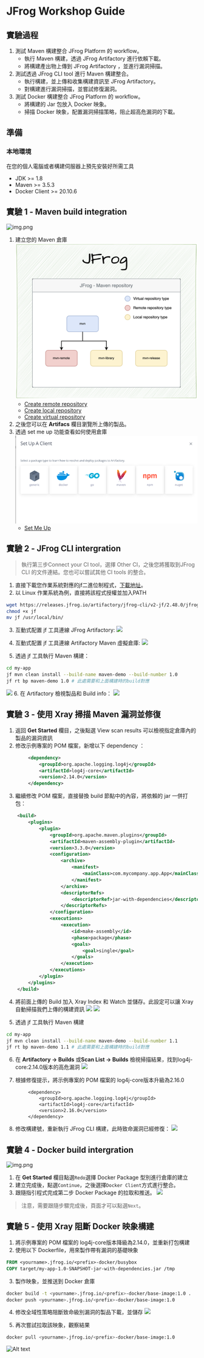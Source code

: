 
# JFrog Workshop Guide

## 實驗過程
1. 測試 Maven 構建整合 JFrog Platform 的 workflow。
   - 執行 Maven 構建，透過 JFrog Artifactory 進行依賴下載。
   - 將構建產出物上傳到 JFrog Artifactory ，並進行漏洞掃描。
2. 測試透過 JFrog CLI tool 進行 Maven 構建整合。
   - 執行構建，並上傳和收集構建資訊至 JFrog Artifactory。
   - 對構建進行漏洞掃描，並嘗試修復漏洞。
3. 測試 Docker 構建整合 JFrog Platform 的 workflow。
   - 將構建的 Jar 包放入 Docker 映象。
   - 掃描 Docker 映象，配置漏洞掃描策略，阻止超高危漏洞的下載。
        
## 準備
### 本地環境
在您的個人電腦或者構建伺服器上預先安裝好所需工具
-  JDK >= 1.8
-  Maven >= 3.5.3
-  Docker Client >= 20.10.6

## 實驗 1 - Maven build integration
![img.png](images/img-18.png)

1. 建立您的 Maven 倉庫
![](images/img_c_1.png)
   - [Create remote repository](https://jfrog.com/help/r/jfrog-artifactory-documentation/configure-a-remote-repository)
   - [Create local repository](https://jfrog.com/help/r/jfrog-artifactory-documentation/configure-a-local-repository)
   - [Create virtual repository](https://jfrog.com/help/r/jfrog-artifactory-documentation/configure-a-virtual-repository)
2. 之後您可以在 **Artifacs** 欄目瀏覽所上傳的製品。
3. 透過 set me up 功能查看如何使用倉庫
![](images/img_c_2.png)
   - [Set Me Up](https://jfrog.com/help/r/jfrog-artifactory-documentation/configure-a-package-manager-client)
## 實驗 2 - JFrog CLI intergration
> 執行第三步Connect your CI tool，選擇 Other CI，之後您將獲取到JFrog CLI 的文件連結。您也可以嘗試其他 CI tools 的整合。
1. 直接下載您作業系統對應的jf二進位制程式，[下載地址](https://releases.jfrog.io/artifactory/jfrog-cli/v2-jf/2.48.0/)。
2. 以 Linux 作業系統為例，直接將該程式授權並加入PATH
```sh
wget https://releases.jfrog.io/artifactory/jfrog-cli/v2-jf/2.48.0/jfrog-cli-linux-amd64/jf
chmod +x jf
mv jf /usr/local/bin/
```
3. 互動式配置 jf 工具連線 JFrog Artifactory:
![](images/image-6.png)

4. 互動式配置 jf 工具連線 Artifactory Maven 虛擬倉庫:
![](images/image-7.png)

5. 透過 jf 工具執行 Maven 構建：
```sh
cd my-app
jf mvn clean install --build-name maven-demo --build-number 1.0
jf rt bp maven-demo 1.0 # 此處需要和上面構建時的build對應
```
![](images/image-8.png)
6. 在 Artifactory 檢視製品和 Build info：
![](images/image-9.png)


## 實驗 3 - 使用 Xray 掃描 Maven 漏洞並修復
1. 返回 **Get Started** 欄目，之後點選 View scan results 可以檢視指定倉庫內的製品的漏洞資訊
2. 修改示例專案的 POM 檔案，新增以下 dependency ：
```xml
		<dependency>
			<groupId>org.apache.logging.log4j</groupId>
			<artifactId>log4j-core</artifactId>
			<version>2.14.0</version>
		</dependency>
```
3. 繼續修改 POM 檔案，直接替換 build 節點中的內容，將依賴的 jar 一併打包：
```xml
    <build>
        <plugins>
            <plugin>
                <groupId>org.apache.maven.plugins</groupId>
                <artifactId>maven-assembly-plugin</artifactId>
                <version>3.3.0</version>
                <configuration>
                    <archive>
                        <manifest>
                            <mainClass>com.mycompany.app.App</mainClass>
                        </manifest>
                    </archive>
                    <descriptorRefs>
                        <descriptorRef>jar-with-dependencies</descriptorRef>
                    </descriptorRefs>
                </configuration>
                <executions>
                    <execution>
                        <id>make-assembly</id>
                        <phase>package</phase>
                        <goals>
                            <goal>single</goal>
                        </goals>
                    </execution>
                </executions>
            </plugin>
        </plugins>
    </build>
```
4. 將前面上傳的 Build 加入 Xray Index 和 Watch 並儲存。此設定可以讓 Xray 自動掃描我們上傳的構建資訊
![](images/image-10.png)
![](images/image-11.png)

5. 透過 jf 工具執行 Maven 構建
```sh
cd my-app
jf mvn clean install --build-name maven-demo --build-number 1.1
jf rt bp maven-demo 1.1 # 此處需要和上面構建時的build對應
```
6. 在 **Artifactory -> Builds** 或**Scan List -> Builds** 檢視掃描結果，找到log4j-core:2.14.0版本的高危漏洞
![](images/image-12.png)

7. 根據修復提示，將示例專案的 POM 檔案的 log4j-core版本升級為2.16.0
```shell
		<dependency>
			<groupId>org.apache.logging.log4j</groupId>
			<artifactId>log4j-core</artifactId>
			<version>2.16.0</version>
		</dependency>
```
8. 修改構建號，重新執行 JFrog CLI 構建，此時致命漏洞已經修復：
![](images/image-14.png)

## 實驗 4 - Docker build intergration
![img.png](images/img-19.png)
1. 在 **Get Started** 欄目點選`Redo`選擇 Docker Package 型別進行倉庫的建立
2. 建立完成後，點選`Continue`，之後選擇`Docker Client`方式進行整合。
3. 跟隨指引程式完成第二步 Docker Package 的拉取和推送。
![](images/image-15.png)
> 注意，需要跟隨步驟完成後，頁面才可以點選`Next`。

## 實驗 5 - 使用 Xray 阻斷 Docker 映象構建
1. 將示例專案的 POM 檔案的 log4j-core版本降級為2.14.0，並重新打包構建
2. 使用以下 Dockerfile，用來製作帶有漏洞的基礎映象
```Dockerfile
FROM <yourname>.jfrog.io/<prefix>-docker/busybox
COPY target/my-app-1.0-SNAPSHOT-jar-with-dependencies.jar /tmp
```
3. 製作映象，並推送到 Docker 倉庫
```sh
docker build -t <yourname>.jfrog.io/<prefix>-docker/base-image:1.0 .
docker push <yourname>.jfrog.io/<prefix>-docker/base-image:1.0
```
4. 修改全域性策略阻斷致命級別漏洞的製品下載，並儲存
![](images/image-16.png)

5. 再次嘗試拉取該映象，觀察結果
```sh
docker pull <yourname>.jfrog.io/<prefix>-docker/base-image:1.0
```
![Alt text](images/image-17.png)
